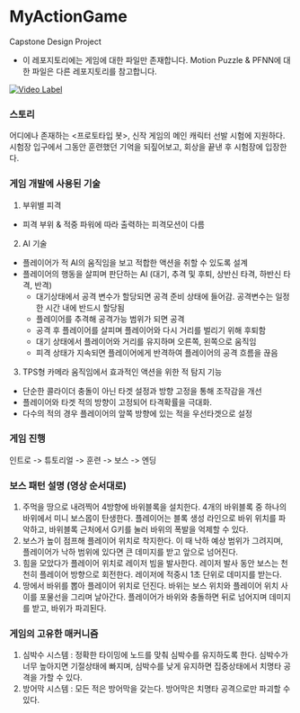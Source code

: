 # MyActionGame
 Capstone Design Project

* 이 레포지토리에는 게임에 대한 파일만 존재합니다. Motion Puzzle & PFNN에 대한 파일은 다른 레포지토리를 참고합니다.


[![Video Label](https://youtu.be/kNbZ1Jq-2Ss/0.jpg)](https://youtu.be/kNbZ1Jq-2Ss)



### 스토리
어디에나 존재하는 <프로토타입 봇>, 신작 게임의 메인 캐릭터 선발 시험에 지원하다.
시험장 입구에서 그동안 훈련했던 기억을 되짚어보고, 회상을 끝낸 후 시험장에 입장한다.


### 게임 개발에 사용된 기술
1. 부위별 피격
- 피격 부위 & 적중 파워에 따라 출력하는 피격모션이 다름 
2. AI 기술
- 플레이어가 적 AI의 움직임을 보고 적합한 액션을 취할 수 있도록 설계
- 플레이어의 행동을 살피며 판단하는 AI (대기, 추격 및 후퇴, 상반신 타격, 하반신 타격, 반격)
   - 대기상태에서 공격 변수가 할당되면 공격 준비 상태에 들어감. 공격변수는 일정한 시간 내에 반드시 할당됨
   - 플레이어를 추격해 공격가능 범위가 되면 공격
   - 공격 후 플레이어를 살피며 플레이어와 다시 거리를 벌리기 위해 후퇴함
   - 대기 상태에서 플레이어와 거리를 유지하며 오른쪽, 왼쪽으로 움직임
   - 피격 상태가 지속되면 플레이어에게 반격하여 플레이어의 공격 흐름을 끊음
3. TPS형 카메라 움직임에서 효과적인 액션을 위한 적 탐지 기능
- 단순한 콜라이더 충돌이 아닌 타겟 설정과 방향 고정을 통해 조작감을 개선
- 플레이어와 타겟 적의 방향이 고정되어 타격확률을 극대화. 
- 다수의 적의 경우 플레이어의 앞쪽 방향에 있는 적을 우선타겟으로 설정


### 게임 진행
인트로 -> 튜토리얼 -> 훈련 -> 보스 -> 엔딩


### 보스 패턴 설명 (영상 순서대로)
1. 주먹을 땅으로 내려찍어 4방향에 바위블록을 설치한다. 4개의 바위블록 중 하나의 바위에서 미니 보스몹이 탄생한다.
플레이어는 블록 생성 라인으로 바위 위치를 파악하고, 바위블록 근처에서 G키를 눌러 바위의 폭발을 억제할 수 있다. 
2. 보스가 높이 점프해 플레이어 위치로 착지한다. 이 때 낙하 예상 범위가 그려지며, 플레이어가 낙하 범위에 있다면 
큰 데미지를 받고 앞으로 넘어진다.
3. 힘을 모았다가 플레이어 위치로 레이저 빔을 발사한다. 레이저 발사 동안 보스는 천천히 플레이어 방향으로 회전한다.
레이저에 적중시 1초 단위로 데미지를 받는다.
4. 땅에서 바위를 뽑아 플레이어 위치로 던진다. 바위는 보스 위치와 플레이어 위치 사이를 포물선을 그리며 날아간다.
플레이어가 바위와 충돌하면 뒤로 넘어지며 데미지를 받고, 바위가 파괴된다.


### 게임의 고유한 매커니즘
1. 심박수 시스템 : 정확한 타이밍에 노드를 맞춰 심박수를 유지하도록 한다. 심박수가 너무 높아지면 기절상태에 빠지며,
심박수를 낮게 유지하면 집중상태에서 치명타 공격을 가할 수 있다.
2. 방어막 시스템 : 모든 적은 방어막을 갖는다. 방어막은 치명타 공격으로만 파괴할 수 있다.
